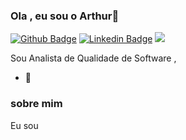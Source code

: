 

### Ola , eu sou o Arthur👋



[![Github Badge](https://img.shields.io/badge/-Github-000?style=flat-square&logo=Github&logoColor=white&link=https://github.com/arthur-dev21)](https://github.com/arthur-dev21)
[![Linkedin Badge](https://img.shields.io/badge/-LinkedIn-blue?style=flat-square&logo=Linkedin&logoColor=white&link=https://www.linkedin.com/in/arthurkenned/)](https://www.linkedin.com/in/arthurkenned/)
[<img src = "https://img.shields.io/badge/instagram-%23E4405F.svg?&style=for-the-badge&logo=instagram&logoColor=white">](https://www.instagram.com/arthur_knd_/)

Sou Analista de Qualidade de Software ,

- 🔭 





### sobre mim
Eu sou






